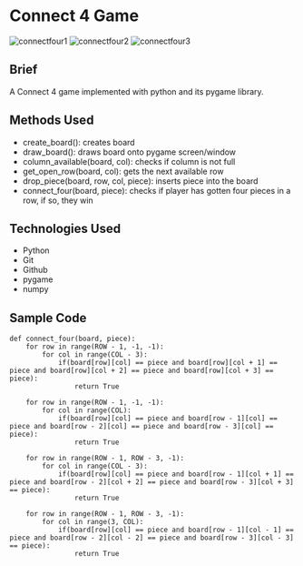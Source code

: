# Connect 4 Game
![connectfour1](https://user-images.githubusercontent.com/62526327/88466271-9ea22a00-ce98-11ea-9de2-ab9f74a6151b.PNG)
![connectfour2](https://user-images.githubusercontent.com/62526327/88466272-a19d1a80-ce98-11ea-9cd7-8b5f9dd0ee35.PNG)
![connectfour3](https://user-images.githubusercontent.com/62526327/88466273-a2ce4780-ce98-11ea-8351-05e7411f96ca.PNG)

## Brief
A Connect 4 game implemented with python and its pygame library.

## Methods Used
* create_board(): creates board
* draw_board(): draws board onto pygame screen/window
* column_available(board, col): checks if column is not full
* get_open_row(board, col): gets the next available row
* drop_piece(board, row, col, piece): inserts piece into the board
* connect_four(board, piece): checks if player has gotten four pieces in a row, if so, they win

## Technologies Used
* Python
* Git
* Github
* pygame
* numpy

## Sample Code
```
def connect_four(board, piece):
    for row in range(ROW - 1, -1, -1):
        for col in range(COL - 3):
            if(board[row][col] == piece and board[row][col + 1] == piece and board[row][col + 2] == piece and board[row][col + 3] == piece):
                return True

    for row in range(ROW - 1, -1, -1):
        for col in range(COL):
            if(board[row][col] == piece and board[row - 1][col] == piece and board[row - 2][col] == piece and board[row - 3][col] == piece):
                return True

    for row in range(ROW - 1, ROW - 3, -1):
        for col in range(COL - 3):
            if(board[row][col] == piece and board[row - 1][col + 1] == piece and board[row - 2][col + 2] == piece and board[row - 3][col + 3] == piece):
                return True

    for row in range(ROW - 1, ROW - 3, -1):
        for col in range(3, COL):
            if(board[row][col] == piece and board[row - 1][col - 1] == piece and board[row - 2][col - 2] == piece and board[row - 3][col - 3] == piece):
                return True
```
